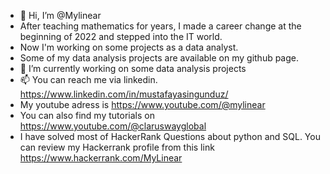 - 👋 Hi, I’m @Mylinear
- After teaching mathematics for years, I made a career change at the beginning of 2022 and stepped into the IT world.
- Now I'm working on some projects as a data analyst. 
- Some of my data analysis projects are available on my github page.
- 🌱 I’m currently working on some data analysis projects
- 📫 You can reach me via linkedin. https://www.linkedin.com/in/mustafayasingunduz/
- My youtube adress is https://www.youtube.com/@mylinear
- You can also find my tutorials on https://www.youtube.com/@claruswayglobal
- I have solved most of HackerRank Questions about python and SQL. You can review my Hackerrank profile from this link
https://www.hackerrank.com/MyLinear
<!---
Mylinear/Mylinear is a ✨ special ✨ repository because its `README.md` (this file) appears on your GitHub profile.
You can click the Preview link to take a look at your changes.
I have solved most of HackerRank Questions about python and SQL. You can review my Hackerrank profile from this link
https://www.hackerrank.com/MyLinear
--->
